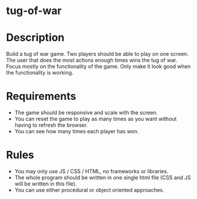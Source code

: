 # tug-of-war

# Description
Build a tug of war game. Two players should be able to play on one screen. The user that does the most actions enough times wins the tug of war. Focus mostly on the functionality of the game. Only make it look good when the functionality is working.

# Requirements
  - The game should be responsive and scale with the screen.
  - You can reset the game to play as many times as you want without having to refresh the browser.
  - You can see how many times each player has won.
# Rules
  - You may only use JS / CSS / HTML, no frameworks or libraries.
  - The whole program should be written in one single html file (CSS and JS will be written in this file).
  - You can use either procedural or object oriented approaches.
